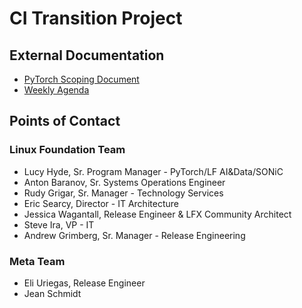 # CI Transition Project

## External Documentation
* [PyTorch Scoping Document](https://docs.google.com/document/d/19OPLOfN9jkYya7Ri7GiMAKmqEZCpjCIPMe0AAs3FFrw/edit?usp=sharing)
* [Weekly Agenda](https://docs.google.com/document/d/1uTiMzA-FMtGFIXk_FHEst_CxpT3SW1TK0yQ-Ebl5tOE/edit?usp=sharing)

## Points of Contact
### Linux Foundation Team
* Lucy Hyde, Sr. Program Manager - PyTorch/LF AI&Data/SONiC
* Anton Baranov, Sr. Systems Operations Engineer
* Rudy Grigar, Sr. Manager - Technology Services
* Eric Searcy, Director - IT Architecture
* Jessica Wagantall, Release Engineer & LFX Community Architect
* Steve Ira, VP - IT
* Andrew Grimberg, Sr. Manager - Release Engineering

### Meta Team
* Eli Uriegas, Release Engineer
* Jean Schmidt
